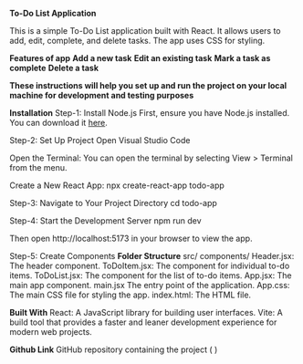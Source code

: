 **To-Do List Application**

This is a simple To-Do List application built with React. It allows users to add, edit, complete, and delete tasks. The app uses CSS for styling.

**Features of app**
 **Add a new task**
 **Edit an existing task**
 **Mark a task as complete**
 **Delete a task**


**These instructions will help you set up and run the project on your local machine for development and testing purposes**


**Installation**
Step-1: Install Node.js
First, ensure you have Node.js installed. You can download it [here](https://nodejs.org/en/).

Step-2: Set Up Project
Open Visual Studio Code

Open the Terminal:
You can open the terminal by selecting View > Terminal from the menu.

Create a New React App:
npx create-react-app todo-app

Step-3: Navigate to Your Project Directory
cd todo-app

Step-4: Start the Development Server
npm run dev

Then open http://localhost:5173 in your browser to view the app.


Step-5: Create Components
**Folder Structure**
src/
components/
Header.jsx: The header component.
ToDoItem.jsx: The component for individual to-do items.
ToDoList.jsx: The component for the list of to-do items.
App.jsx: The main app component.
main.jsx The entry point of the application.
App.css: The main CSS file for styling the app.
index.html: The HTML file.

**Built With**
React: A JavaScript library for building user interfaces.
Vite: A build tool that provides a faster and leaner development experience for modern web projects.

**Github Link**
GitHub repository containing the project ( )




